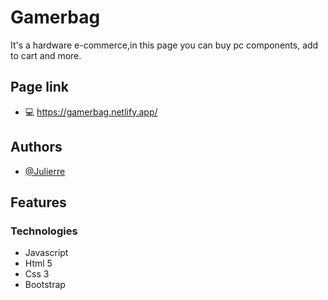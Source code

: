 
# Gamerbag

It's a hardware e-commerce,in this page you can buy pc components, add to cart and more.

## Page link

- 💻 https://gamerbag.netlify.app/

## Authors

- [@Julierre](https://www.github.com/JuliErre)


## Features

### Technologies 
- Javascript
- Html 5
- Css 3
- Bootstrap 
